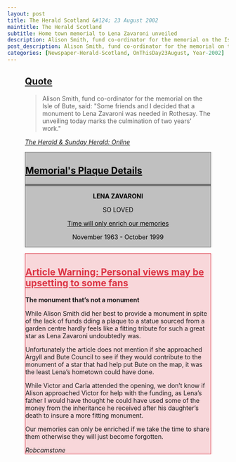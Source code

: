 ```yaml
---
layout: post
title: The Herald Scotland &#124; 23 August 2002
maintitle: The Herald Scotland
subtitle: Home town memorial to Lena Zavaroni unveiled
description: Alison Smith, fund co-ordinator for the memorial on the Isle of Bute, said&#58; "Some friends and I decided that a monument to Lena Zavaroni was needed in Rothesay".
post_description: Alison Smith, fund co-ordinator for the memorial on the Isle of Bute, said&#58; "Some friends and I decided that a monument to Lena Zavaroni was needed in Rothesay".
categories: [Newspaper-Herald-Scotland, OnThisDay23August, Year-2002]
---
```


<figure class="fig3">
<div class="CardLayout">
<div class="CardItem">
<h2 id="infobox1" class="infobox"><a href="#infobox1">Quote</a></h2>
<div class="CardItem split">
<blockquote>Alison Smith, fund co-ordinator for the memorial on the Isle of Bute, said: "Some friends and I decided that a monument to Lena Zavaroni was needed in Rothesay. The unveiling today marks the culmination of two years' work."</blockquote>
<cite><a href="http://www.heraldscotland.com/news/11952179.Home_town_memorial_to_Lena_Zavaroni_unveiled">The Herald &amp; Sunday Herald: Online</a></cite>
</div></div></div>
</figure>

<figure class="fig3">
<div class="CardLayout" style="background: #c0c0c0; border: 1px solid #707070;">
<div class="CardItem">
<h2 id="infobox2" class="infobox"><a href="#infobox2" style="color: #000000;">Memorial's Plaque Details</a></h2>
<div class="CardItem black-split" style="text-align:center; color: #000000;">
<p><strong>LENA ZAVARONI</strong></p>
<p>SO LOVED</p>
<p><a href="#infobox4" style="color:#000000;">Time will only enrich our memories</a></p>
<p>November 1963 - October 1999</p>
</div></div></div>
</figure>

<figure class="fig3">
<div class="CardLayout" style="background: #f8d7da; border: 1px solid #dc3545;">
<div class="CardItem">
<h2 id="infobox3" class="infobox"><a href="#infobox3" style="color: #dc3545;">Article Warning: Personal views may be upsetting to some fans</a></h2>
<div class="CardItem red-split">
<p><strong>The monument that’s not a monument</strong></p>
<p>While Alison Smith did her best to provide a monument in spite of the lack of funds dding a plaque to a statue sourced from a garden centre hardly feels like a fitting tribute for such a great star as Lena Zavaroni undoubtedly was.</p>
<p>Unfortunately the article does not mention if she approached Argyll and Bute Council to see if they would contribute to the monument of a star that had help put Bute on the map, it was the least Lena’s hometown could have done.</p>
<p>While Victor and Carla attended the opening, we don’t know if Alison approached Victor for help with the funding, as Lena’s father I would have thought he could have used some of the money from the inheritance he received after his daughter’s death to insure a more fitting monument.</p>
<p id="infobox4">Our memories can only be enriched if we take the time to share them otherwise they will just become forgotten.</p>
<cite>Robcamstone</cite>
</div></div></div>
</figure>

<style>
.black-split {border-top: solid 5px #707070;}
</style>
